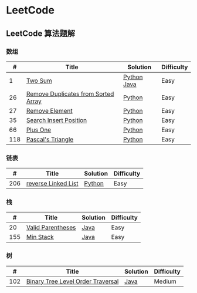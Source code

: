 LeetCode
========

## LeetCode 算法题解

### 数组
| # | Title | Solution | Difficulty |
|---| ----- | -------- | ---------- |
|1  | [Two Sum](https://leetcode.com/problems/two-sum/) | [Python](python/array/twoSumSolution.py) [Java](java/src/array/TwoSumSolution.java) | Easy |
|26 | [Remove Duplicates from Sorted Array](https://leetcode.com/problems/remove-duplicates-from-sorted-array/) | [Python](python/array/RemoveDuplicatesSolution.py) | Easy |
|27 | [Remove Element](https://leetcode.com/problems/remove-element/submissions/) | [Python](python/array/RemoveElementSolution.py) | Easy |
|35 | [Search Insert Position](https://leetcode.com/problems/search-insert-position/) | [Python](python/array/SearchInsertPositionSolution.py) | Easy |
|66 | [Plus One](https://leetcode.com/problems/plus-one/) | [Python](python/array/PlusOneSolution.py) | Easy |
|118 | [Pascal's Triangle](https://leetcode.com/problems/pascals-triangle/) | [Python](python/array/PascalsTriangle.py) | Easy |

### 链表
| # | Title | Solution | Difficulty |
|---| ----- | -------- | ---------- |
|206 | [reverse Linked List](https://leetcode.com/problems/reverse-linked-list/) | [Python](python/linkedList/reverseLinkedList.py) | Easy |

### 栈
| # | Title | Solution | Difficulty |
|---| ----- | -------- | ---------- |
|20  | [Valid Parentheses](https://leetcode.com/problems/valid-parentheses/) | [Java](java/src/stack/ValidParentheses.java) | Easy |
|155  | [Min Stack](https://leetcode.com/problems/min-stack/) | [Java](java/src/stack/MinStack.java) | Easy |

### 树
| # | Title | Solution | Difficulty |
|---| ----- | -------- | ---------- |
|102  | [Binary Tree Level Order Traversal](https://leetcode-cn.com/problems/binary-tree-level-order-traversal/solution/) | [Java](java/src/tree/BinaryTree.java) | Medium |
